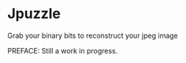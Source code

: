# Jpuzzle
Grab your binary bits to reconstruct your jpeg image

PREFACE: Still a work in progress. 
